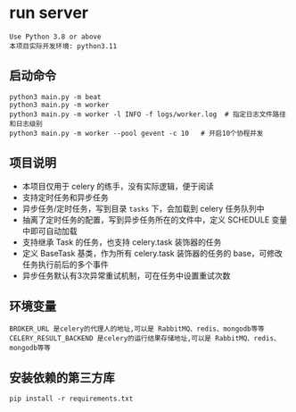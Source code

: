
# run server
    Use Python 3.8 or above
    本项目实际开发环境: python3.11

## 启动命令
```shell
python3 main.py -m beat
python3 main.py -m worker
python3 main.py -m worker -l INFO -f logs/worker.log  # 指定日志文件路径和日志级别
python3 main.py -m worker --pool gevent -c 10   # 开启10个协程并发
```


## 项目说明
- 本项目仅用于 celery 的练手，没有实际逻辑，便于阅读
- 支持定时任务和异步任务
- 异步任务/定时任务，写到目录 `tasks` 下，会加载到 celery 任务队列中
- 抽离了定时任务的配置，写到异步任务所在的文件中，定义 SCHEDULE 变量中即可自动加载
- 支持继承 Task 的任务，也支持 celery.task 装饰器的任务
- 定义 BaseTask 基类，作为所有 celery.task 装饰器的任务的 base，可修改任务执行前后的多个事件
- 异步任务默认有3次异常重试机制，可在任务中设置重试次数


## 环境变量

    BROKER_URL 是celery的代理人的地址,可以是 RabbitMQ、redis、mongodb等等
    CELERY_RESULT_BACKEND 是celery的运行结果存储地址,可以是 RabbitMQ、redis、mongodb等等

## 安装依赖的第三方库
```shell
pip install -r requirements.txt
```

